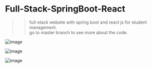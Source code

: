 # Full-Stack-SpringBoot-React
>>full-stack website with spring boot and react js for student management.    
>>go to master branch to see more about the code.    
     
![image](https://github.com/MehrezAziz/Full-Stack-SpringBoot-React/assets/115452901/7cd557c1-fd2f-43b1-b242-9e0fbfc2bc09)   

![image](https://github.com/MehrezAziz/Full-Stack-SpringBoot-React/assets/115452901/0cb914e0-0c16-4c2f-aa40-79598b9b2949)     

![image](https://github.com/MehrezAziz/Full-Stack-SpringBoot-React/assets/115452901/ccc6e80e-bbc0-4319-8ee4-23f3f3411053)


